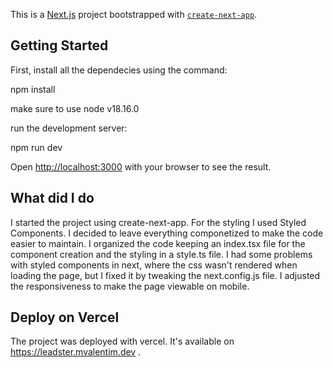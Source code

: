 This is a [Next.js](https://nextjs.org/) project bootstrapped with [`create-next-app`](https://github.com/vercel/next.js/tree/canary/packages/create-next-app).

## Getting Started

First, install all the dependecies using the command:

npm install

make sure to use node v18.16.0 

run the development server:

npm run dev

Open [http://localhost:3000](http://localhost:3000) with your browser to see the result.
## What did I do

I started the project using create-next-app. For the styling I used Styled Components. I decided to leave everything componetized to make the code easier to maintain. I organized the code keeping an index.tsx file for the component creation and the styling in a style.ts file. I had some problems with styled components in next, where the css wasn't rendered when loading the page, but I fixed it by tweaking the next.config.js file. I adjusted the responsiveness to make the page viewable on mobile.

## Deploy on Vercel

The project was deployed with vercel. It's available on https://leadster.mvalentim.dev .
